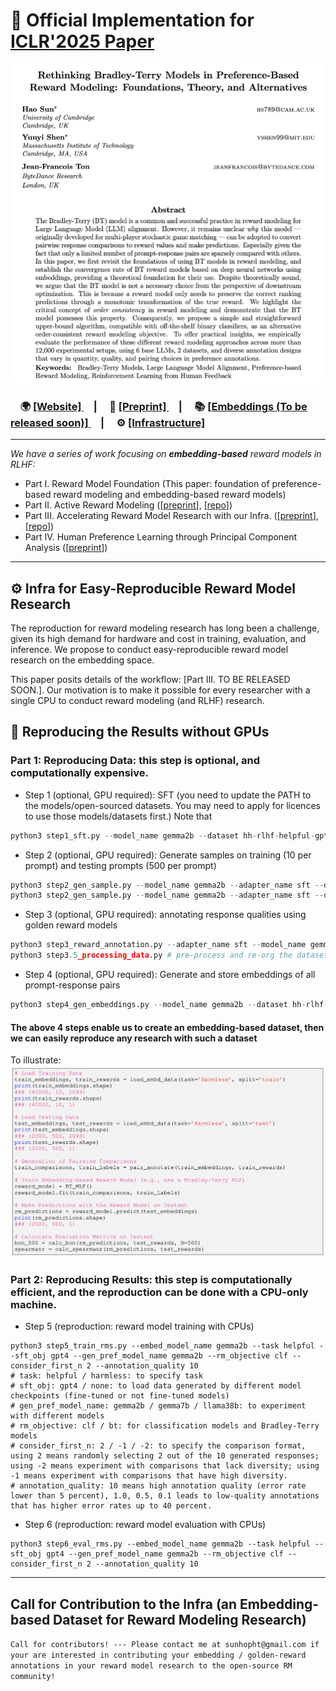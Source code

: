 # 🚀 Official Implementation for [ICLR'2025 Paper](https://openreview.net/forum?id=rfdblE10qm)

![Paper: Rethinking Bradley-Terry Models in Preference-Based Reward Modeling: Foundations, Theory, and Alternatives](img/paper_prev.png)


### &nbsp;&nbsp;&nbsp; 🌍 [ [Website] ](https://sites.google.com/view/rewardmodels)  &nbsp;&nbsp;&nbsp;    |  &nbsp;&nbsp;&nbsp;    📖 [ [Preprint] ](https://arxiv.org/pdf/2411.04991)    &nbsp;&nbsp;&nbsp;   |   &nbsp;&nbsp;&nbsp;     📚 [ [Embeddings (To be released soon)] ]()   &nbsp;&nbsp;&nbsp; |   &nbsp;&nbsp;&nbsp;     ⚙️ [ [Infrastructure] ](https://github.com/holarissun/embedding-based-llm-alignment)   


---
_We have a series of work focusing on **embedding-based** reward models in RLHF:_
- Part I. Reward Model Foundation (This paper: foundation of preference-based reward modeling and embedding-based reward models)
- Part II. Active Reward Modeling ([[preprint](https://arxiv.org/abs/2502.04354)], [[repo](https://github.com/YunyiShen/ARM-FI?tab=readme-ov-file)])
- Part III. Accelerating Reward Model Research with our Infra.  ([[preprint](https://arxiv.org/pdf/2502.04357)], [[repo](https://github.com/holarissun/embedding-based-llm-alignment)])
- Part IV. Human Preference Learning through Principal Component Analysis ([[preprint](https://arxiv.org/pdf/2502.13131)])
----
## ⚙️ Infra for Easy-Reproducible Reward Model Research
The reproduction for reward modeling research has long been a challenge, given its high demand for hardware and cost in training, evaluation, and inference. We propose to conduct easy-reproducible reward model research on the embedding space.

This paper posits details of the workflow: [Part III. TO BE RELEASED SOON.]. Our motivation is to make it possible for every researcher with a single CPU to conduct reward modeling (and RLHF) research.

## 🔁 Reproducing the Results without GPUs
### Part 1: Reproducing Data: this step is optional, and computationally expensive. 
- Step 1 (optional, GPU required): SFT (you need to update the PATH to the models/open-sourced datasets. You may need to apply for licences to use those models/datasets first.) Note that
```python
python3 step1_sft.py --model_name gemma2b --dataset hh-rlhf-helpful-gpt4
```

- Step 2 (optional, GPU required): Generate samples on training (10 per prompt) and testing prompts (500 per prompt)
```python
python3 step2_gen_sample.py --model_name gemma2b --adapter_name sft --dataset hh-rlhf-helpful-gpt4 --eval_dataset hh-rlhf-helpful --data_class train --n_samples 10 --max_len 128
python3 step2_gen_sample.py --model_name gemma2b --adapter_name sft --dataset hh-rlhf-helpful-gpt4 --eval_dataset hh-rlhf-helpful --data_class test --n_samples 500 --max_len 128
```

- Step 3 (optional, GPU required): annotating response qualities using golden reward models
```python
python3 step3_reward_annotation.py --adapter_name sft --model_name gemma2b --dataset hh-rlhf-helpful-gpt4 --data_class train --n_samples 10
python3 step3.5_processing_data.py # pre-process and re-org the dataset
```

- Step 4 (optional, GPU required): Generate and store embeddings of all prompt-response pairs
```python
python3 step4_gen_embeddings.py --model_name gemma2b --dataset hh-rlhf-helpful-gpt4 --gen_pref_model_name gemma2b --train_test train --n_samples 10
```

#### The above 4 steps enable us to create an embedding-based dataset, then we can easily reproduce any research with such a dataset

To illustrate:
![example code](img/demo.png)

### Part 2: Reproducing Results: this step is computationally efficient, and the reproduction can be done with a CPU-only machine. 

- Step 5 (reproduction: reward model training with CPUs)
```python3
python3 step5_train_rms.py --embed_model_name gemma2b --task helpful --sft_obj gpt4 --gen_pref_model_name gemma2b --rm_objective clf --consider_first_n 2 --annotation_quality 10
# task: helpful / harmless: to specify task
# sft_obj: gpt4 / none: to load data generated by different model checkpoints (fine-tuned or not fine-tuned models)
# gen_pref_model_name: gemma2b / gemma7b / llama38b: to experiment with different models
# rm_objective: clf / bt: for classification models and Bradley-Terry models
# consider_first_n: 2 / -1 / -2: to specify the comparison format, using 2 means randomly selecting 2 out of the 10 generated responses; using -2 means experiment with comparisons that lack diversity; using -1 means experiment with comparisons that have high diversity.
# annotation_quality: 10 means high annotation quality (error rate lower than 5 percent), 1.0, 0.5, 0.1 leads to low-quality annotations that has higher error rates up to 40 percent.
```


- Step 6 (reproduction: reward model evaluation with CPUs)
```python3
python3 step6_eval_rms.py --embed_model_name gemma2b --task helpful --sft_obj gpt4 --gen_pref_model_name gemma2b --rm_objective clf --consider_first_n 2 --annotation_quality 10
```

---

## Call for Contribution to the Infra (an Embedding-based Dataset for Reward Modeling Research)

`Call for contributors! --- Please contact me at sunhopht@gmail.com if your are interested in contributing your embedding / golden-reward annotations in your reward model research to the open-source RM community!`





